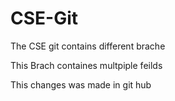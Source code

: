 # CSE-Git

The CSE git contains different brache



This Brach containes multpiple feilds


This changes was made in git hub
